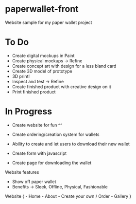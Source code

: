 # paperwallet-front
Website sample for my paper wallet project

# To Do

- Create digital mockups in Paint
- Create physical mockups -> Refine
- Create concept art with design for a less bland card
- Create 3D model of prototype
- 3D print!
- Inspect and test -> Refine
- Create finished product with creative design on it
- Print finished product

# In Progress

- Create website for fun ^^
- Create ordering/creation system for wallets
- Ability to create and let users to download their new wallet

- Create form with javascript
- Create page for downloading the wallet

Website features
- Show off paper wallet
- Benefits -> Sleek, Offline, Physical, Fashionable

Website
{
    - Home
    - About
    - Create your own / Order
    - Gallery
}